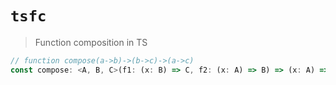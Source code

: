 # `tsfc`

> Function composition in TS

```typescript
// function compose(a->b)->(b->c)->(a->c)
const compose: <A, B, C>(f1: (x: B) => C, f2: (x: A) => B) => (x: A) => C
```
